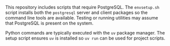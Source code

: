 This repository includes scripts that require PostgreSQL. The `envsetup.sh` script installs both the `postgresql` server and client packages so the command line tools are available. Testing or running utilities may assume that PostgreSQL is present on the system.

Python commands are typically executed with the `uv` package manager. The setup script ensures `uv` is installed so `uv run` can be used for project scripts.

